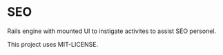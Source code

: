 SEO
===

Rails engine with mounted UI to instigate activites to assist SEO personel.

This project uses MIT-LICENSE.
